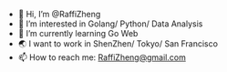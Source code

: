- 👋 Hi, I’m @RaffiZheng
- 👀 I’m interested in Golang/ Python/ Data Analysis
- 🌱 I’m currently learning Go Web
- 🌏 I want to work in ShenZhen/ Tokyo/ San Francisco 
- 📫 How to reach me: RaffiZheng@gmail.com

<!---
RaffiZheng/RaffiZheng is a ✨ special ✨ repository because its `README.md` (this file) appears on your GitHub profile.
You can click the Preview link to take a look at your changes.
--->
